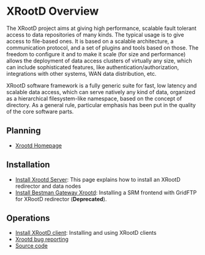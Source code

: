 XRootD Overview
===============

The XRootD project aims at giving high performance, scalable fault tolerant access to data repositories of many kinds. The typical usage is to give access to file-based ones. It is based on a scalable architecture, a communication protocol, and a set of plugins and tools based on those. The freedom to configure it and to make it scale (for size and performance) allows the deployment of data access clusters of virtually any size, which can include sophisticated features, like authentication/authorization, integrations with other systems, WAN data distribution, etc.

XRootD software framework is a fully generic suite for fast, low latency and scalable data access, which can serve natively any kind of data, organized as a hierarchical filesystem-like namespace, based on the concept of directory. As a general rule, particular emphasis has been put in the quality of the core software parts.

Planning
--------

-   [Xrootd Homepage](http://xrootd.slac.stanford.edu/)

Installation
------------

-   [Install Xrootd Server](install-xrootd): This page explains how to install an XRootD redirector and data nodes
-   [Install Bestman Gateway Xrootd](install-bestman-xrootd): Installing a SRM frontend with GridFTP for XRootD redirector (**Deprecated**).

Operations
----------

-   [Install XRootD client](install-xroot-client): Installing and using XRootD clients
-   [Xrootd bug reporting](https://github.com/xrootd/xrootd/issues)
-   [Source code](https://github.com/xrootd/xrootd/)


